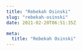 ```yaml
---
title: "Rebekah Osinski"
slug: "rebekah-osinski"
date: 2021-02-20T06:51:35Z

meta:
  title: "Rebekah Osinski"
---
```


